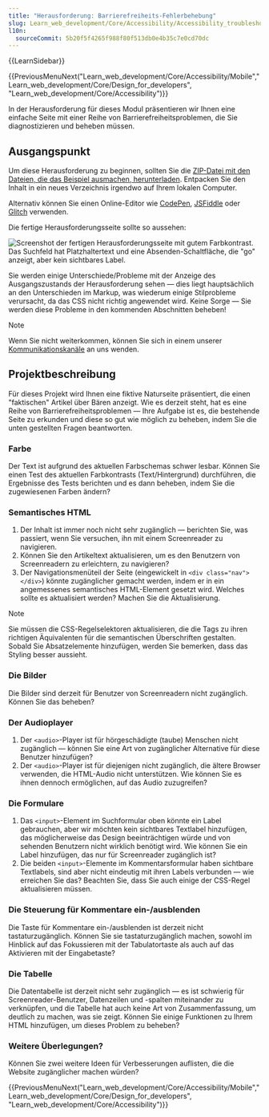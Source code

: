 ```yaml
---
title: "Herausforderung: Barrierefreiheits-Fehlerbehebung"
slug: Learn_web_development/Core/Accessibility/Accessibility_troubleshooting
l10n:
  sourceCommit: 5b20f5f4265f988f80f513db0e4b35c7e0cd70dc
---
```


{{LearnSidebar}}

{{PreviousMenuNext("Learn_web_development/Core/Accessibility/Mobile","Learn_web_development/Core/Design_for_developers", "Learn_web_development/Core/Accessibility")}}

In der Herausforderung für dieses Modul präsentieren wir Ihnen eine einfache Seite mit einer Reihe von Barrierefreiheitsproblemen, die Sie diagnostizieren und beheben müssen.

## Ausgangspunkt

Um diese Herausforderung zu beginnen, sollten Sie die [ZIP-Datei mit den Dateien, die das Beispiel ausmachen, herunterladen](https://raw.githubusercontent.com/mdn/learning-area/main/accessibility/assessment-start/assessment-files.zip). Entpacken Sie den Inhalt in ein neues Verzeichnis irgendwo auf Ihrem lokalen Computer.

Alternativ können Sie einen Online-Editor wie [CodePen](https://codepen.io/), [JSFiddle](https://jsfiddle.net/) oder [Glitch](https://glitch.com/) verwenden.

Die fertige Herausforderungsseite sollte so aussehen:

![Screenshot der fertigen Herausforderungsseite mit gutem Farbkontrast. Das Suchfeld hat Platzhaltertext und eine Absenden-Schaltfläche, die "go" anzeigt, aber kein sichtbares Label.](assessment-site-finished.png)

Sie werden einige Unterschiede/Probleme mit der Anzeige des Ausgangszustands der Herausforderung sehen — dies liegt hauptsächlich an den Unterschieden im Markup, was wiederum einige Stilprobleme verursacht, da das CSS nicht richtig angewendet wird. Keine Sorge — Sie werden diese Probleme in den kommenden Abschnitten beheben!

> [!NOTE]
> Wenn Sie nicht weiterkommen, können Sie sich in einem unserer [Kommunikationskanäle](/de/docs/MDN/Community/Communication_channels) an uns wenden.

## Projektbeschreibung

Für dieses Projekt wird Ihnen eine fiktive Naturseite präsentiert, die einen "faktischen" Artikel über Bären anzeigt. Wie es derzeit steht, hat es eine Reihe von Barrierefreiheitsproblemen — Ihre Aufgabe ist es, die bestehende Seite zu erkunden und diese so gut wie möglich zu beheben, indem Sie die unten gestellten Fragen beantworten.

### Farbe

Der Text ist aufgrund des aktuellen Farbschemas schwer lesbar. Können Sie einen Test des aktuellen Farbkontrasts (Text/Hintergrund) durchführen, die Ergebnisse des Tests berichten und es dann beheben, indem Sie die zugewiesenen Farben ändern?

### Semantisches HTML

1. Der Inhalt ist immer noch nicht sehr zugänglich — berichten Sie, was passiert, wenn Sie versuchen, ihn mit einem Screenreader zu navigieren.
2. Können Sie den Artikeltext aktualisieren, um es den Benutzern von Screenreadern zu erleichtern, zu navigieren?
3. Der Navigationsmenüteil der Seite (eingewickelt in `<div class="nav"></div>`) könnte zugänglicher gemacht werden, indem er in ein angemessenes semantisches HTML-Element gesetzt wird. Welches sollte es aktualisiert werden? Machen Sie die Aktualisierung.

> [!NOTE]
> Sie müssen die CSS-Regelselektoren aktualisieren, die die Tags zu ihren richtigen Äquivalenten für die semantischen Überschriften gestalten. Sobald Sie Absatzelemente hinzufügen, werden Sie bemerken, dass das Styling besser aussieht.

### Die Bilder

Die Bilder sind derzeit für Benutzer von Screenreadern nicht zugänglich. Können Sie das beheben?

### Der Audioplayer

1. Der `<audio>`-Player ist für hörgeschädigte (taube) Menschen nicht zugänglich — können Sie eine Art von zugänglicher Alternative für diese Benutzer hinzufügen?
2. Der `<audio>`-Player ist für diejenigen nicht zugänglich, die ältere Browser verwenden, die HTML-Audio nicht unterstützen. Wie können Sie es ihnen dennoch ermöglichen, auf das Audio zuzugreifen?

### Die Formulare

1. Das `<input>`-Element im Suchformular oben könnte ein Label gebrauchen, aber wir möchten kein sichtbares Textlabel hinzufügen, das möglicherweise das Design beeinträchtigen würde und von sehenden Benutzern nicht wirklich benötigt wird. Wie können Sie ein Label hinzufügen, das nur für Screenreader zugänglich ist?
2. Die beiden `<input>`-Elemente im Kommentarsformular haben sichtbare Textlabels, sind aber nicht eindeutig mit ihren Labels verbunden — wie erreichen Sie das? Beachten Sie, dass Sie auch einige der CSS-Regel aktualisieren müssen.

### Die Steuerung für Kommentare ein-/ausblenden

Die Taste für Kommentare ein-/ausblenden ist derzeit nicht tastaturzugänglich. Können Sie sie tastaturzugänglich machen, sowohl im Hinblick auf das Fokussieren mit der Tabulatortaste als auch auf das Aktivieren mit der Eingabetaste?

### Die Tabelle

Die Datentabelle ist derzeit nicht sehr zugänglich — es ist schwierig für Screenreader-Benutzer, Datenzeilen und -spalten miteinander zu verknüpfen, und die Tabelle hat auch keine Art von Zusammenfassung, um deutlich zu machen, was sie zeigt. Können Sie einige Funktionen zu Ihrem HTML hinzufügen, um dieses Problem zu beheben?

### Weitere Überlegungen?

Können Sie zwei weitere Ideen für Verbesserungen auflisten, die die Website zugänglicher machen würden?

{{PreviousMenuNext("Learn_web_development/Core/Accessibility/Mobile","Learn_web_development/Core/Design_for_developers", "Learn_web_development/Core/Accessibility")}}
